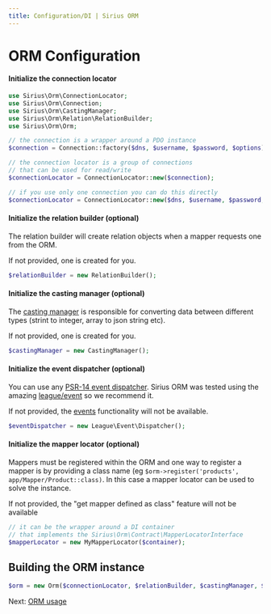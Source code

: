 ```yaml
---
title: Configuration/DI | Sirius ORM
---
```


# ORM Configuration

#### Initialize the connection locator

```php
use Sirius\Orm\ConnectionLocator;
use Sirius\Orm\Connection;
use Sirius\Orm\CastingManager;
use Sirius\Orm\Relation\RelationBuilder;
use Sirius\Orm\Orm;

// the connection is a wrapper around a PDO instance
$connection = Connection::factory($dns, $username, $password, $options);

// the connection locator is a group of connections 
// that can be used for read/write
$connectionLocator = ConnectionLocator::new($connection);

// if you use only one connection you can do this directly
$connectionLocator = ConnectionLocator::new($dns, $username, $password, $options);
```

#### Initialize the relation builder (optional)

The relation builder will create relation objects when a mapper requests one from the ORM. 

If not provided, one is created for you.

```php
$relationBuilder = new RelationBuilder();
```

#### Initialize the casting manager (optional)

The [casting manager](the_casting_manager.md) is responsible for converting data between different types (strint to integer, array to json string etc). 

If not provided, one is created for you.

```php
$castingManager = new CastingManager();
```

#### Initialize the event dispatcher (optional)

You can use any <a href="https://www.php-fig.org/psr/psr-14/" target="_blank">PSR-14 event dispatcher</a>. Sirius ORM was tested using the amazing <a href="http://event.thephpleague.com/" target="_blank">league/event</a> so we recommend it.

If not provided, the [events](mapper_events.md) functionality will not be available.

```php
$eventDispatcher = new League\Event\Dispatcher();
```

#### Initialize the mapper locator (optional)

Mappers must be registered within the ORM and one way to register a mapper is by providing a class name (eg `$orm->register('products', app/Mapper/Product::class)`. In this case a mapper locator can be used to solve the instance.

If not provided, the "get mapper defined as class" feature will not be available

```php
// it can be the wrapper around a DI container 
// that implements the Sirius\Orm\Contract\MapperLocatorInterface
$mapperLocator = new MyMapperLocator($container);
```

## Building the ORM instance

```php
$orm = new Orm($connectionLocator, $relationBuilder, $castingManager, $eventDispatcher, $mapperLocator);
``` 

Next: [ORM usage](usage.md)
